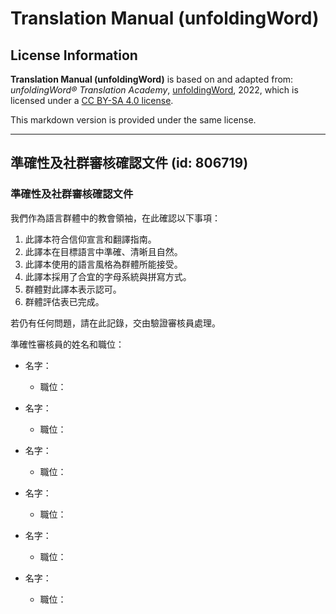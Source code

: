 # Translation Manual (unfoldingWord)

## License Information

**Translation Manual (unfoldingWord)** is based on and adapted from: _unfoldingWord® Translation Academy_, [unfoldingWord](https://unfoldingword.org/utw), 2022, which is licensed under a [CC BY-SA 4.0 license](https://creativecommons.org/licenses/by-sa/4.0/legalcode.en).

This markdown version is provided under the same license.



--------------------------------

## 準確性及社群審核確認文件 (id: 806719)

### 準確性及社群審核確認文件

我們作為語言群體中的教會領袖，在此確認以下事項：

1. 此譯本符合信仰宣言和翻譯指南。
2. 此譯本在目標語言中準確、清晰且自然。
3. 此譯本使用的語言風格為群體所能接受。
4. 此譯本採用了合宜的字母系統與拼寫方式。
5. 群體對此譯本表示認可。
6. 群體評估表已完成。

若仍有任何問題，請在此記錄，交由驗證審核員處理。

準確性審核員的姓名和職位：

* 名字：

    + 職位：
* 名字：

    + 職位：
* 名字：

    + 職位：
* 名字：

    + 職位：
* 名字：

    + 職位：
* 名字：

    + 職位：



